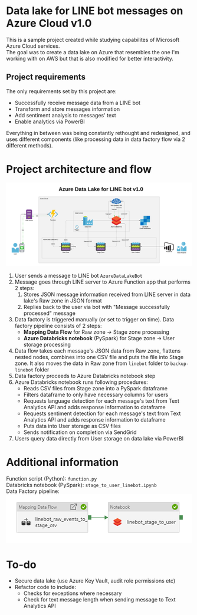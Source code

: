 # Data lake for LINE bot messages on Azure Cloud v1.0
This is a sample project created while studying capabilites of Microsoft Azure Cloud services.  
The goal was to create a data lake on Azure that resembles the one I'm working with on AWS but that is also modified for better interactivity.  

## Project requirements
The only requirements set by this project are:
* Successfully receive message data from a LINE bot
* Transform and store messages information
* Add sentiment analysis to messages' text
* Enable analytics via PowerBI

Everything in between was being constantly rethought and redesigned, and uses different components (like processing data in data factory flow via 2 different methods).

# Project architecture and flow
![](diagram.png)

1. User sends a message to LINE bot `AzureDataLakeBot`
2. Message goes through LINE server to Azure Function app that performs 2 steps:
    1. Stores JSON message information received from LINE server in data lake's Raw zone in JSON format
    2. Replies back to the user via bot with "Message successfully processed" message
3. Data factory is triggered manually (or set to trigger on time). Data factory pipeline consists of 2 steps: 
    * **Mapping Data Flow** for Raw zone -> Stage zone processing
    * **Azure Databricks notebook** (PySpark) for Stage zone -> User storage processing
4. Data flow takes each message's JSON data from Raw zone, flattens nested nodes, combines into one CSV file and puts the file into Stage zone. It also moves the data in Raw zone from `linebot` folder to `backup-linebot` folder
5. Data factory proceeds to Azure Databricks notebook step
6. Azure Databricks notebook runs following procedures:
    * Reads CSV files from Stage zone into a PySpark dataframe
    * Filters dataframe to only have necessary columns for users
    * Requests language detection for each message's text from Text Analytics API and adds response information to dataframe
    * Requests sentiment detection for each message's text from Text Analytics API and adds response information to dataframe
    * Puts data into User storage as CSV files
    * Sends notification on completion via SendGrid
7. Users query data directly from User storage on data lake via PowerBI

# Additional information
Function script (Python): `function.py`  
Databricks notebook (PySpark): `stage_to_user_linebot.ipynb`  
Data Factory pipeline:  
![](pipeline.png)

# To-do
* Secure data lake (use Azure Key Vault, audit role permissions etc)
* Refactor code to include:
    * Checks for exceptions where necessary
    * Check for text message length when sending message to Text Analytics API
